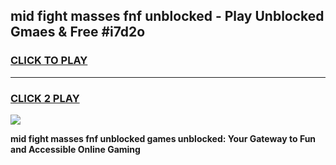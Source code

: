 
## mid fight masses fnf unblocked - Play Unblocked Gmaes & Free #i7d2o
<h3>
<a href="https://news.freeplayer.one?title=mid_fight_masses_fnf_unblocked&ref=03M">CLICK TO PLAY</a></h3>
<hr>

<h3>
<a href="https://news.freeplayer.one?title=mid_fight_masses_fnf_unblocked&ref=03M">CLICK 2 PLAY</a>
  
</h3>

<a href="https://news.freeplayer.one?title=mid_fight_masses_fnf_unblocked&ref=03M"><img src="https://clearcache.store/games.png"></a>


**mid fight masses fnf unblocked games unblocked: Your Gateway to Fun and Accessible Online Gaming**
